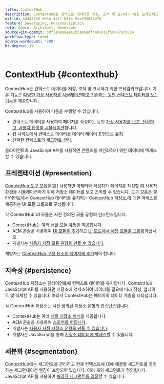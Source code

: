 ```yaml
---
title: ContextHub
description: ContextHub는 컨텍스트 데이터를 저장, 조작 및 표시하기 위한 프레임워크입니다
exl-id: 604477c6-d96a-441f-b5fc-5def93832478
feature: Developing, Personalization
role: Admin, Architect, Developer
source-git-commit: bdf3e0896eee1b3aa6edfc481011f50407835014
workflow-type: tm+mt
source-wordcount: '289'
ht-degree: 1%

---
```


# ContextHub {#contexthub}

ContextHub는 컨텍스트 데이터를 저장, 조작 및 표시하기 위한 프레임워크입니다. 기본 기능은 [다양한 가상 사용자를 시뮬레이션하고 전환하는 동안 컨텍스트 데이터를 보는 기능](/help/sites-cloud/authoring/personalization/contexthub.md)을 제공합니다.

ContextHub를 사용하여 다음을 수행할 수 있습니다.

* 컨텍스트 데이터를 사용하여 페이지를 작성하는 동안 [가상 사용자를 보고, 전환하고, 사용자 환경을 시뮬레이션](#presentation)합니다.
* 웹 사이트에서 컨텍스트 데이터를 데이터 레이어 표현으로 [유지](#persistence).
* 선택한 컨텍스트의 [세그먼트 관리](#segmentation).

클라이언트측 JavaScript API를 사용하면 콘텐츠를 개인화하기 위한 데이터에 액세스할 수 있습니다.

## 프레젠테이션 {#presentation}

[ContextHub 도구 모음](/help/sites-cloud/authoring/personalization/contexthub.md)을(를) 사용하면 마케터와 작성자가 페이지를 작성할 때 사용자 환경을 시뮬레이션하기 위해 저장소 데이터를 보고 조작할 수 있습니다. 도구 모음은 클라이언트에서 ContextHub 데이터를 유지하는 [ContextHub 저장소,](#persistence)에 대한 액세스를 제공하는 UI 모듈 그룹으로 구성됩니다.

각 ContextHub UI 모듈은 사전 정의된 모듈 유형의 인스턴스입니다.

* ContextHub는 여러 [샘플 모듈 유형](sample-modules.md)을 제공합니다.
* AEM 콘솔을 사용하여 [UI 모듈을 추가](configuring-contexthub.md#adding-a-ui-module)하고 [UI 모드에서 해당 모듈을 그룹화](configuring-contexthub.md#adding-a-ui-mode)하십시오.
* 개발자는 [사용자 지정 모듈 유형을 만들 수 있습니다](extending-contexthub.md#creating-contexthub-ui-module-types).

개발자는 [ContextHub 구성 요소를 페이지에 추가](configuring-contexthub.md)해야 합니다.

## 지속성 {#persistence}

ContextHub 저장소는 클라이언트에 컨텍스트 데이터를 유지합니다. ContextHub JavaScript API를 사용하면 저장소에 액세스하여 데이터를 필요에 따라 작성, 업데이트 및 삭제할 수 있습니다. 따라서 ContextHub는 페이지의 데이터 계층을 나타냅니다.

각 ContextHub 저장소는 사전 정의된 저장소 유형의 인스턴스입니다.

* ContextHub는 여러 [샘플 저장소 형식](sample-stores.md)을 제공합니다.
* AEM 콘솔을 사용하여 [스토어를 만듭니다](configuring-contexthub.md#creating-a-contexthub-store).
* 개발자는 [사용자 지정 저장소 유형을 만들 수 있습니다](extending-contexthub.md#creating-custom-store-candidates).
* 개발자는 JavaScript을 통해 [저장소 데이터에 액세스](adding-contexthub.md#interacting-with-contexthub-stores)할 수 있습니다.

## 세분화 {#segmentation}

ContextHub에는 세그먼트를 관리하고 현재 컨텍스트에 대해 해결할 세그먼트를 결정하는 세그먼테이션 엔진이 포함되어 있습니다. 여러 개의 세그먼트가 정의됩니다. JavaScript API를 사용하여 [해결된 세그먼트를 결정](adding-contexthub.md#determining-resolved-contexthub-segments)할 수 있습니다.
